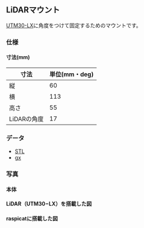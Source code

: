 ## LiDARマウント
[UTM30-LX](https://www.hokuyo-aut.co.jp/search/single.php?serial=21)に角度をつけて固定するためのマウントです。  

### 仕様
#### 寸法(mm)
| 寸法        | 単位(mm・deg) | 
| ----------- | ------------- | 
| 縦          | 60            | 
| 横          | 113           | 
| 高さ        | 55            | 
| LiDARの角度 | 17            | 


### データ
* [STL](https://github.com/AtsukiUsui/study_of_intensity/blob/main/LiDAR_mount_UTM30-LX/LiDAR_mount_naname.stl)
* [gx](https://github.com/AtsukiUsui/study_of_intensity/blob/main/LiDAR_mount_UTM30-LX/LiDAR_mount_naname.gx)

### 写真
#### 本体

#### LiDAR（UTM30−LX）を搭載した図

#### raspicatに搭載した図
